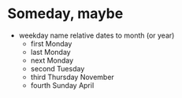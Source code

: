 
# Someday, maybe

+ weekday name relative dates to month (or year)
    - first Monday
    - last Monday
    - next Monday
    - second Tuesday
    - third Thursday November
    - fourth Sunday April


